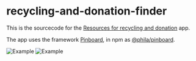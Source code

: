# recycling-and-donation-finder

This is the sourcecode for the [Resources for recycling and donation](https://www.phila.gov/recycling-donation-finder/) app.

The app uses the framework [Pinboard](https://github.com/CityOfPhiladelphia/pinboard), in npm as [@phila/pinboard](https://www.npmjs.com/package/@phila/pinboard).

![Example](https://mapboard-images.s3.amazonaws.com/pinboard/recycling-donation-finder.JPG)
![Example](https://mapboard-images.s3.amazonaws.com/pinboard/phone-recycling-donation-finder.JPG)
